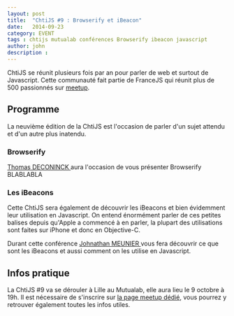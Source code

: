 ```yaml
---
layout: post
title:  "ChtiJS #9 : Browserify et iBeacon"
date:   2014-09-23
category: EVENT
tags : chtijs mutualab conférences Browserify ibeacon javascript
author: john
description :
---
```


ChtiJS se réunit plusieurs fois par an pour parler de web et surtout de Javascript. Cette communauté fait partie de FranceJS qui réunit plus de 500 passionnés sur <a href="http://www.meetup.com"> meetup</a>.

## Programme

La neuvième édition de la ChtiJS est l'occasion de parler d'un sujet attendu et d'un autre plus inatendu.

### Browserify

<a href="http://lilleweb.fr/team/"> Thomas DECONINCK </a> aura l'occasion de vous présenter Browserify BLABLABLA

### Les iBeacons

Cette ChtiJS sera également de découvrir les iBeacons et bien évidemment leur utilisation en Javascript. On entend énormément parler de ces petites balises depuis qu'Apple a commencé à en parler, la plupart des utilisations sont faites sur iPhone et donc en Objective-C.

Durant cette conférence <a href="http://lilleweb.fr/team/"> Johnathan MEUNIER </a> vous fera découvrir ce que sont les iBeacons et aussi comment on les utilise en Javascript.

## Infos pratique

La ChtiJS #9 va se dérouler à Lille au Mutualab, elle aura lieu le 9 octobre à 19h. Il est nécessaire de s'inscrire sur <a href="http://www.meetup.com/FranceJS/events/208222662/">la page meetup dédié</a>, vous pourrez y retrouver également toutes les infos utiles.
